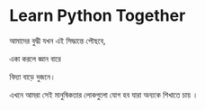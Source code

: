 # Learn Python Together

আমাদের বুদ্ধী যখন এই সিদ্ধান্তে পৌছবে,

একা করলে জ্ঞান বারে

বিদ্যা বাড়ে দুজনে।

এখনে আমরা সেই মানুষিকতার লোকগুলো যোগ হব যারা অন্যকে শিখাতে চায় ।
